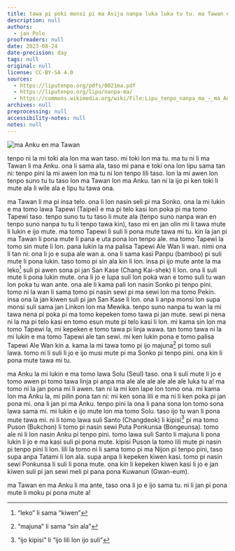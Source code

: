 ```yaml
---
title: tawa pi poki monsi pi ma Asija nanpa luka luka tu tu. ma Tawan en ma Anku
description: null
authors:
  - jan Polo
proofreaders: null
date: 2023-08-24
date-precision: day
tags: null
original: null
license: CC-BY-SA 4.0
sources:
  - https://liputenpo.org/pdfs/0021ma.pdf
  - https://liputenpo.org/lipu/nanpa-ma/
  - https://commons.wikimedia.org/wiki/File:Lipu_tenpo_nanpa_ma_-_ma_Anku_en_ma_Tawan.png
archives: null
preprocessing: null
accessibility-notes: null
notes: null
---
```


![ma Anku en ma Tawan](https://upload.wikimedia.org/wikipedia/commons/9/96/Lipu_tenpo_nanpa_ma_-_ma_Anku_en_ma_Tawan.png)

tenpo ni la mi toki ala lon ma wan taso. mi toki lon ma tu. ma tu ni li ma Tawan li ma Anku. ona li sama ala, taso mi pana e toki ona lon lipu sama tan ni: tenpo pini la mi awen lon ma tu ni lon tenpo lili taso. lon la mi awen lon tenpo suno tu tu taso lon ma Tawan lon ma Anku. tan ni la ijo pi ken toki li mute ala li wile ala e lipu tu tawa ona.

ma Tawan li ma pi insa telo. ona li lon nasin seli pi ma Sonko. ona la mi lukin e ma tomo lawa Tapewi (Taipei) e ma pi telo kasi lon poka pi ma tomo Tapewi taso. tenpo suno tu tu taso li mute ala (tenpo suno nanpa wan en tenpo suno nanpa tu tu li tenpo tawa kin), taso mi en jan olin mi li tawa mute li lukin e ijo mute. ma tomo Tapewi li suli li pona mute tawa mi tu. kin la jan pi ma Tawan li pona mute li pana e uta pona lon tenpo ale. ma tomo Tapewi la tomo sin mute li lon. pana lukin la ma palisa Tapewi Ale Wan li wan. nimi ona li tan ni: ona li jo e supa ale wan a. ona li sama kasi Panpu (bamboo) pi suli mute li pona lukin. taso tomo pi sin ala kin li lon. insa pi ijo mute ante la ma leko[^1] suli pi awen sona pi jan San Kase (Chang Kai-shek) li lon. ona li suli mute li pona lukin mute. ona li jo e lupa suli lon poka wan e tomo suli tu wan lon poka tu wan ante. ona ale li kama pali lon nasin Sonko pi tenpo pini. tomo ni la wan li sama tomo pi nasin sewi pi ma sewi lon ma tomo Pekin. insa ona la jan kiwen suli pi jan San Kase li lon. ona li anpa monsi lon supa monsi suli sama jan Linkon lon ma Mewika. tenpo suno nanpa tu wan la mi tawa nena pi poka pi ma tomo kepeken tomo tawa pi jan mute. sewi pi nena ni la ma pi telo kasi en tomo esun mute pi telo kasi li lon. mi kama sin lon ma tomo Tapewi la, mi kepeken e tomo tawa pi linja wawa. tan tomo tawa ni la mi lukin e ma tomo Tapewi ale tan sewi. mi ken lukin pona e tomo palisa Tapewi Ale Wan kin a. kama la mi tawa tomo pi ijo majuna[^2] pi tomo suli lawa. tomo ni li suli li jo e ijo musi mute pi ma Sonko pi tenpo pini. ona kin li pona mute tawa mi tu.

[^1]: “leko” li sama “kiwen”
[^2]: “majuna” li sama “sin ala”

ma Anku la mi lukin e ma tomo lawa Solu (Seul) taso. ona li suli mute li jo e tomo awen pi tomo tawa linja pi anpa ma ale ale ale ale ale ale luka tu a! ma tomo ni la jan pona mi li awen. tan ni la mi ken lape lon tomo ona. mi kama lon ma Anku la, mi pilin pona tan ni: mi ken sona lili e ma ni li ken poka pi jan pona mi. ona li jan pi ma Anku. tenpo pini la ona li pana sona lon tomo sona lawa sama mi. mi lukin e ijo mute lon ma tomo Solu. taso ijo tu wan li pona mute tawa mi. ni li tomo lawa suli Santo (Changdeok) li kipisi[^3] pi ma tomo Puson (Bukchon) li tomo pi nasin sewi Puta Ponkunsa (Bongeunsa). tomo ale ni li lon nasin Anku pi tenpo pini. tomo lawa suli Santo li majuna li pona lukin li jo e ma kasi suli pi pona mute. kipisi Puson la tomo lili mute pi nasin pi tenpo pini li lon. lili la tomo ni li sama tomo pi ma Nijon pi tenpo pini, taso supa anpa Tatami li lon ala. supa anpa li kepeken kiwen kasi. tomo pi nasin sewi Ponkunsa li suli li pona mute. ona kin li kepeken kiwen kasi li jo e jan kiwen suli pi jan sewi meli pi pana pona Kuwanun (Gwan-eum).

ma Tawan en ma Anku li ma ante, taso ona li jo e ijo sama tu. ni li jan pi pona mute li moku pi pona mute a!

[^3]: “ijo kipisi” li “ijo lili lon ijo suli”